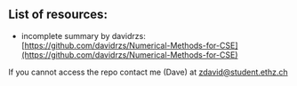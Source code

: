 ## List of resources:

- incomplete summary by davidrzs: [https://github.com/davidrzs/Numerical-Methods-for-CSE](https://github.com/davidrzs/Numerical-Methods-for-CSE)

If you cannot access the repo contact me (Dave) at zdavid@student.ethz.ch